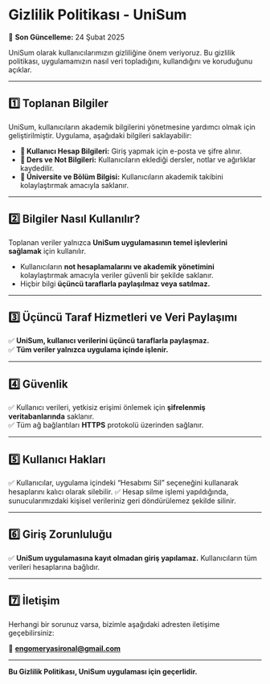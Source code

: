 # Gizlilik Politikası - UniSum  

📅 **Son Güncelleme:** 24 Şubat 2025  

UniSum olarak kullanıcılarımızın gizliliğine önem veriyoruz. Bu gizlilik politikası, uygulamamızın nasıl veri topladığını, kullandığını ve koruduğunu açıklar.  

---

## **1️⃣ Toplanan Bilgiler**  
UniSum, kullanıcıların akademik bilgilerini yönetmesine yardımcı olmak için geliştirilmiştir. Uygulama, aşağıdaki bilgileri saklayabilir:  

- **📌 Kullanıcı Hesap Bilgileri:** Giriş yapmak için e-posta ve şifre alınır.  
- **📌 Ders ve Not Bilgileri:** Kullanıcıların eklediği dersler, notlar ve ağırlıklar kaydedilir.  
- **📌 Üniversite ve Bölüm Bilgisi:** Kullanıcıların akademik takibini kolaylaştırmak amacıyla saklanır.  

---

## **2️⃣ Bilgiler Nasıl Kullanılır?**  
Toplanan veriler yalnızca **UniSum uygulamasının temel işlevlerini sağlamak** için kullanılır.  

- Kullanıcıların **not hesaplamalarını ve akademik yönetimini** kolaylaştırmak amacıyla veriler güvenli bir şekilde saklanır.  
- Hiçbir bilgi **üçüncü taraflarla paylaşılmaz veya satılmaz.**  

---

## **3️⃣ Üçüncü Taraf Hizmetleri ve Veri Paylaşımı**  
✅ **UniSum, kullanıcı verilerini üçüncü taraflarla paylaşmaz.**  
✅ **Tüm veriler yalnızca uygulama içinde işlenir.**  

---

## **4️⃣ Güvenlik**  
✅ Kullanıcı verileri, yetkisiz erişimi önlemek için **şifrelenmiş veritabanlarında** saklanır.  
✅ Tüm ağ bağlantıları **HTTPS** protokolü üzerinden sağlanır.  

---

## **5️⃣ Kullanıcı Hakları**  
✅ Kullanıcılar, uygulama içindeki “Hesabımı Sil” seçeneğini kullanarak hesaplarını kalıcı olarak silebilir.
✅ Hesap silme işlemi yapıldığında, sunucularımızdaki kişisel verileriniz geri döndürülemez şekilde silinir.

---

## **6️⃣ Giriş Zorunluluğu**  
✅ **UniSum uygulamasına kayıt olmadan giriş yapılamaz.** Kullanıcıların tüm verileri hesaplarına bağlıdır.  

---

## **7️⃣ İletişim**  
Herhangi bir sorunuz varsa, bizimle aşağıdaki adresten iletişime geçebilirsiniz:  

📧 **engomeryasironal@gmail.com**  

---

**Bu Gizlilik Politikası, UniSum uygulaması için geçerlidir.**  
